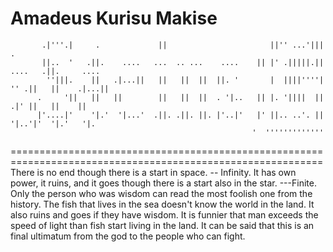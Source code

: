 # Amadeus Kurisu Makise

           .|'''.|     .             ||                       ||'' ...'|||          .
           ||..  '   .||.    ....   ...  .. ...    ....    || |' .|||||.||   ....   .||.     ....
            ''|||.    ||   .|...||   ||   ||  ||  ||. '       |  ||||''''|  '' .||   ||    .|...||
          .     '||   ||   ||        ||   ||  ||  . '|..   || |. '||||  ||  .|' ||   ||    ||
          |'....|'    '|.'  '|...'  .||. .||. ||. |'..|'   |' ||.. ..'. ||  '|..'|'  '|.'   '|.
                                                          '  '''''''''''''
 ============================================================================================================
                        There is no end though there is a start in space. -- Infinity.
         It has own power, it ruins, and it goes though there is a start also in the star. ---Finite.
                Only the person who was wisdom can read the most foolish one from the history.
The fish that lives in the sea doesn't know the world in the land. It also ruins and goes if they have wisdom.
            It is funnier that man exceeds the speed of light than fish start living in the land.
           It can be said that this is an final ultimatum from the god to the people who can fight.


